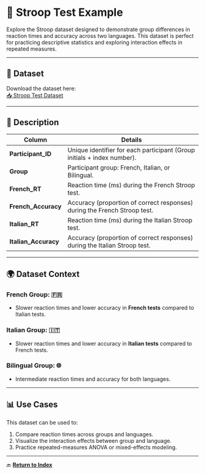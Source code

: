# 🎨 **Stroop Test Example**

Explore the Stroop dataset designed to demonstrate group differences in reaction times and accuracy across two languages. This dataset is perfect for practicing descriptive statistics and exploring interaction effects in repeated measures.

---

## 📂 **Dataset**
Download the dataset here:  
[📥 Stroop Test Dataset](dataset/stroop.csv.zip)

---

## 📝 **Description**

| **Column**            | **Details**                                                                 |
|------------------------|-----------------------------------------------------------------------------|
| **Participant_ID**     | Unique identifier for each participant (Group initials + index number).    |
| **Group**              | Participant group: French, Italian, or Bilingual.                         |
| **French_RT**          | Reaction time (ms) during the French Stroop test.                         |
| **French_Accuracy**    | Accuracy (proportion of correct responses) during the French Stroop test. |
| **Italian_RT**         | Reaction time (ms) during the Italian Stroop test.                        |
| **Italian_Accuracy**   | Accuracy (proportion of correct responses) during the Italian Stroop test.|

---

## 🌍 **Dataset Context**

### **French Group: 🇫🇷**
- Slower reaction times and lower accuracy in **French tests** compared to Italian tests.

### **Italian Group: 🇮🇹**
- Slower reaction times and lower accuracy in **Italian tests** compared to French tests.

### **Bilingual Group: 🌐**
- Intermediate reaction times and accuracy for both languages.

---

## 📊 **Use Cases**
This dataset can be used to:
1. Compare reaction times across groups and languages.
2. Visualize the interaction effects between group and language.
3. Practice repeated-measures ANOVA or mixed-effects modeling.

---

🔙 **[Return to Index](index.md)**
